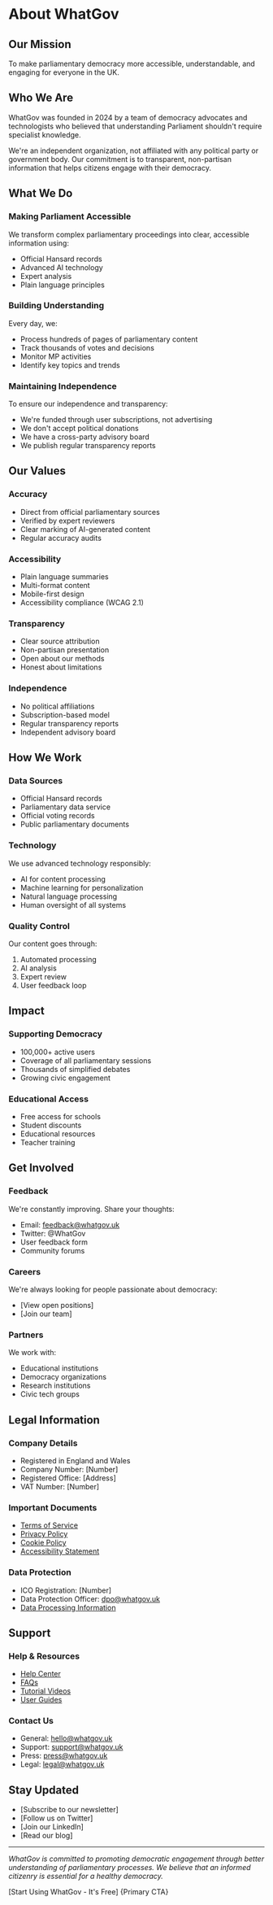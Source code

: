 # About WhatGov

## Our Mission
To make parliamentary democracy more accessible, understandable, and engaging for everyone in the UK.

## Who We Are

WhatGov was founded in 2024 by a team of democracy advocates and technologists who believed that understanding Parliament shouldn't require specialist knowledge.

We're an independent organization, not affiliated with any political party or government body. Our commitment is to transparent, non-partisan information that helps citizens engage with their democracy.

## What We Do

### Making Parliament Accessible
We transform complex parliamentary proceedings into clear, accessible information using:
- Official Hansard records
- Advanced AI technology
- Expert analysis
- Plain language principles

### Building Understanding
Every day, we:
- Process hundreds of pages of parliamentary content
- Track thousands of votes and decisions
- Monitor MP activities
- Identify key topics and trends

### Maintaining Independence
To ensure our independence and transparency:
- We're funded through user subscriptions, not advertising
- We don't accept political donations
- We have a cross-party advisory board
- We publish regular transparency reports

## Our Values

### Accuracy
- Direct from official parliamentary sources
- Verified by expert reviewers
- Clear marking of AI-generated content
- Regular accuracy audits

### Accessibility
- Plain language summaries
- Multi-format content
- Mobile-first design
- Accessibility compliance (WCAG 2.1)

### Transparency
- Clear source attribution
- Non-partisan presentation
- Open about our methods
- Honest about limitations

### Independence
- No political affiliations
- Subscription-based model
- Regular transparency reports
- Independent advisory board

## How We Work

### Data Sources
- Official Hansard records
- Parliamentary data service
- Official voting records
- Public parliamentary documents

### Technology
We use advanced technology responsibly:
- AI for content processing
- Machine learning for personalization
- Natural language processing
- Human oversight of all systems

### Quality Control
Our content goes through:
1. Automated processing
2. AI analysis
3. Expert review
4. User feedback loop

## Impact

### Supporting Democracy
- 100,000+ active users
- Coverage of all parliamentary sessions
- Thousands of simplified debates
- Growing civic engagement

### Educational Access
- Free access for schools
- Student discounts
- Educational resources
- Teacher training

## Get Involved

### Feedback
We're constantly improving. Share your thoughts:
- Email: feedback@whatgov.uk
- Twitter: @WhatGov
- User feedback form
- Community forums

### Careers
We're always looking for people passionate about democracy:
- [View open positions]
- [Join our team]

### Partners
We work with:
- Educational institutions
- Democracy organizations
- Research institutions
- Civic tech groups

## Legal Information

### Company Details
- Registered in England and Wales
- Company Number: [Number]
- Registered Office: [Address]
- VAT Number: [Number]

### Important Documents
- [Terms of Service](/terms)
- [Privacy Policy](/privacy)
- [Cookie Policy](/cookies)
- [Accessibility Statement](/accessibility)

### Data Protection
- ICO Registration: [Number]
- Data Protection Officer: dpo@whatgov.uk
- [Data Processing Information](/data)

## Support

### Help & Resources
- [Help Center](/help)
- [FAQs](/faqs)
- [Tutorial Videos](/tutorials)
- [User Guides](/guides)

### Contact Us
- General: hello@whatgov.uk
- Support: support@whatgov.uk
- Press: press@whatgov.uk
- Legal: legal@whatgov.uk

## Stay Updated
- [Subscribe to our newsletter]
- [Follow us on Twitter]
- [Join our LinkedIn]
- [Read our blog]

---

*WhatGov is committed to promoting democratic engagement through better understanding of parliamentary processes. We believe that an informed citizenry is essential for a healthy democracy.*

[Start Using WhatGov - It's Free] {Primary CTA}
